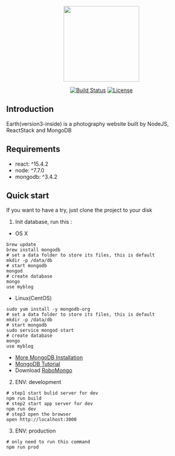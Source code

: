 <p align="center"><a href="https://github.com/feross/standard" target="_blank"><img width="200"src="https://cdn.rawgit.com/feross/standard/master/badge.svg"></a></p>

<p align="center">
  <a href="https://travis-ci.org/muwenzi/Earth"><img src="https://travis-ci.com/muwenzi/Earth.svg?token=65SdnpsEfKTY1qP6fnyh&branch=dev" alt="Build Status"></a>
  <a href="https://github.com/muwenzi/Blog-Webapp/blob/master/LICENSE.md"><img src="https://img.shields.io/pypi/l/Django.svg" alt="License"></a>
  <br>
</p>

## Introduction
Earth(version3-inside) is a photography website built by NodeJS, ReactStack and MongoDB

## Requirements

* react: ^15.4.2
* node: ^7.7.0
* mongodb: ^3.4.2

## Quick start

If you want to have a try, just clone the project to your disk

1. Init database, run this :

- OS X
```shell
brew update
brew install mongodb
# set a data folder to store its files, this is default
mkdir -p /data/db
# start mongodb
mongod
# create database
mongo
use myblog
```

- Linux(CentOS)
```shell
sudo yum install -y mongodb-org
# set a data folder to store its files, this is default
mkdir -p /data/db
# start mongodb
sudo service mongod start
# create database
mongo
use myblog
```

- [More MongoDB Installation](https://docs.mongodb.com/master/administration/install-community/)
- [MongoDB Tutorial](https://www.tutorialspoint.com/mongodb/index.htm)
- Download [RoboMongo](https://robomongo.org/)

2. ENV: development
```shell
# step1 start bulid server for dev
npm run build
# step2 start app server for dev
npm run dev
# step3 open the browser
open http://localhost:3000
```

3. ENV: production
```shell
# only need to run this command
npm run prod
```
